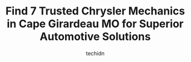 ---
layout: ampstory
image: https://images.unsplash.com/photo-1608839968395-12aed2154570?ixlib=rb-4.0.3&ixid=MnwxMjA3fDB8MHxwaG90by1wYWdlfHx8fGVufDB8fHx8&auto=format&fit=crop&w=640&h=853&q=80
author: techidn
featured: false
description: Trust your vehicles maintenance and repairs to the 7 best Chrysler Mechanic in Cape Girardeau MO, USA. With their extensive experience, cutting-edge technology, and commitment to customer s
title: Find 7 Trusted Chrysler Mechanics in Cape Girardeau MO for Superior Automotive Solutions
cover:
   title: Find 7 Trusted Chrysler Mechanics in Cape Girardeau MO for Superior Automotive Solutions
   subtitle: Rickpate
   background: https://images.unsplash.com/photo-1608839968395-12aed2154570?ixlib=rb-4.0.3&ixid=MnwxMjA3fDB8MHxwaG90by1wYWdlfHx8fGVufDB8fHx8&auto=format&fit=crop&w=640&h=853&q=80

pages: 
 - layout: thirds
   top: <h1>#1 Seyers Garage</h1>
   bottom: "<p>I brought my truck here they kept it for two days. I brought it in my air was working fine. I had a service engine light on. Lets just say 2 days later now Ac not work</p>"
   background: https://www.knot35.com/toplist/wp-content/uploads/2023/06/best-chrysler-mechanic-1-in-cape-girardeau-mo-1685835928.jpeg
   backgroundblur: true
 - layout: thirds
   top: <h1>#2 Sperlings Garage & Wrecker Service</h1>
   bottom: "<p>317 N Broadview St, Cape Girardeau, MO 63701, United States</p>"
   background: https://www.knot35.com/toplist/wp-content/uploads/2023/06/best-chrysler-mechanic-2-in-cape-girardeau-mo-1685835929.jpeg
   cta:
      link: https://www.knot35.com/toplist/find-7-trusted-chrysler-mechanics-in-cape-girardeau-mo-for-superior-automotive-solutions/
      text: Find 7 Trusted Chrysler Mechanics in Cape Girardeau MO for Superior Automotive Solutions
 - layout: thirds
   top: <h1>#3 Budget Auto Repair</h1>
   bottom: "<p>1401 N Kingshighway St, Cape Girardeau, MO 63701, United States</p>"
   background: https://www.knot35.com/toplist/wp-content/uploads/2023/06/best-chrysler-mechanic-3-in-cape-girardeau-mo-1685835929.jpeg
   cta:
      link: https://www.knot35.com/toplist/find-7-trusted-chrysler-mechanics-in-cape-girardeau-mo-for-superior-automotive-solutions/
      text: Find 7 Trusted Chrysler Mechanics in Cape Girardeau MO for Superior Automotive Solutions
 - layout: thirds
   top: <h1>#4 Advanced Automotive</h1>
   bottom: "<p>121 Lasalle St, Cape Girardeau, MO 63701, United States</p>"
   background: https://images.unsplash.com/photo-1561679660-d00ee1e0dc8e?ixlib=rb-4.0.3&ixid=MnwxMjA3fDB8MHxwaG90by1wYWdlfHx8fGVufDB8fHx8&auto=format&fit=crop&w=640&h=853&q=80
   cta:
      link: https://www.knot35.com/toplist/find-7-trusted-chrysler-mechanics-in-cape-girardeau-mo-for-superior-automotive-solutions/
      text: Find 7 Trusted Chrysler Mechanics in Cape Girardeau MO for Superior Automotive Solutions
 - layout: thirds
   top: <h1>#5 Parks Automotive</h1>
   bottom: "<p>17 S Park Ave, Cape Girardeau, MO 63703, United States</p>"
   background: https://images.unsplash.com/photo-1527066579998-dbbae57f45ce?ixlib=rb-4.0.3&ixid=MnwxMjA3fDB8MHxwaG90by1wYWdlfHx8fGVufDB8fHx8&auto=format&fit=crop&w=640&h=853&q=80
   cta:
      link: https://www.knot35.com/toplist/find-7-trusted-chrysler-mechanics-in-cape-girardeau-mo-for-superior-automotive-solutions/
      text: Find 7 Trusted Chrysler Mechanics in Cape Girardeau MO for Superior Automotive Solutions
 - layout: thirds
   top: <h1>#6 Pro Auto Service</h1>
   bottom: "<p>200 S Kingshighway, Cape Girardeau, MO 63703, United States</p>"
   background: https://images.unsplash.com/photo-1608501821300-4f99e58bba77?ixlib=rb-4.0.3&ixid=MnwxMjA3fDB8MHxwaG90by1wYWdlfHx8fGVufDB8fHx8&auto=format&fit=crop&w=640&h=853&q=80
   cta:
      link: https://www.knot35.com/toplist/find-7-trusted-chrysler-mechanics-in-cape-girardeau-mo-for-superior-automotive-solutions/
      text: Find 7 Trusted Chrysler Mechanics in Cape Girardeau MO for Superior Automotive Solutions
 - layout: thirds
   top: <h1>#7 Muffler Express & Automotive Repair</h1>
   bottom: "<p>1205 N Kingshighway St, Cape Girardeau, MO 63701, United States</p>"
   background: https://images.unsplash.com/photo-1533998839656-76f5e4b2bccb?ixlib=rb-4.0.3&ixid=MnwxMjA3fDB8MHxwaG90by1wYWdlfHx8fGVufDB8fHx8&auto=format&fit=crop&w=640&h=853&q=80
   cta:
      link: https://www.knot35.com/toplist/find-7-trusted-chrysler-mechanics-in-cape-girardeau-mo-for-superior-automotive-solutions/
      text: Find 7 Trusted Chrysler Mechanics in Cape Girardeau MO for Superior Automotive Solutions
 - layout: thirds
   middle: Continue reading...
   background: https://images.unsplash.com/photo-1567095761054-7a02e69e5c43?ixlib=rb-4.0.3&ixid=MnwxMjA3fDB8MHxwaG90by1wYWdlfHx8fGVufDB8fHx8&auto=format&fit=crop&w=640&h=853&q=80
   cta:
      link: https://www.knot35.com/toplist/find-7-trusted-chrysler-mechanics-in-cape-girardeau-mo-for-superior-automotive-solutions/
      text: Find 7 Trusted Chrysler Mechanics in Cape Girardeau MO for Superior Automotive Solutions
      
---
